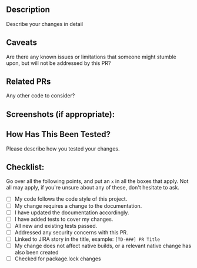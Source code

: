 ## Description
Describe your changes in detail

## Caveats
Are there any known issues or limitations that someone might stumble upon, but will not be addressed by this PR?

## Related PRs
Any other code to consider?

## Screenshots (if appropriate):

## How Has This Been Tested?
Please describe how you tested your changes.

## Checklist:
Go over all the following points, and put an `x` in all the boxes that apply. Not all may apply, if you're unsure about any of these, don't hesitate to ask.

- [ ] My code follows the code style of this project.
- [ ] My change requires a change to the documentation.
- [ ] I have updated the documentation accordingly.
- [ ] I have added tests to cover my changes.
- [ ] All new and existing tests passed.
- [ ] Addressed any security concerns with this PR.
- [ ] Linked to JIRA story in the title, example: `[TD-###] PR Title`
- [ ] My change does not affect native builds, or a relevant native change has also been created
- [ ] Checked for package.lock changes
